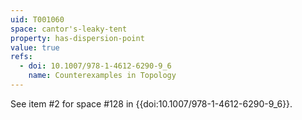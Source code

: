 ```yaml
---
uid: T001060
space: cantor's-leaky-tent
property: has-dispersion-point
value: true
refs:
  - doi: 10.1007/978-1-4612-6290-9_6
    name: Counterexamples in Topology
---
```

See item #2 for space #128 in {{doi:10.1007/978-1-4612-6290-9_6}}.
